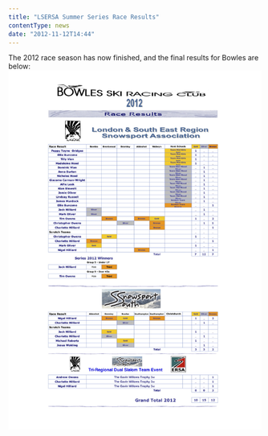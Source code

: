 ```yaml
---
title: "LSERSA Summer Series Race Results"
contentType: news
date: "2012-11-12T14:44"
---
```


The 2012 race season has now finished, and the final results for Bowles are below:
![results](Bowles_Race_Results_2012.jpg)
